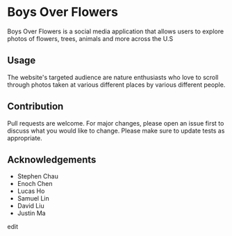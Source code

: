 # Boys Over Flowers

Boys Over Flowers is a social media application that allows users to explore photos of flowers, trees, animals and more across the U.S

## Usage
The website's targeted audience are nature enthusiasts who love to scroll through photos taken at various different places by various different people.

## Contribution
Pull requests are welcome. For major changes, please open an issue first to discuss what you would like to change.
Please make sure to update tests as appropriate.

## Acknowledgements
- Stephen Chau
- Enoch Chen
- Lucas Ho
- Samuel Lin
- David Liu
- Justin Ma

edit
